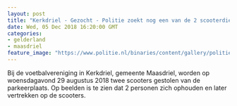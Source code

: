 ```yaml
---
layout: post
title: "Kerkdriel - Gezocht - Politie zoekt nog een van de 2 scooterdieven"
date: Wed, 05 Dec 2018 16:20:00 GMT
categories: 
- gelderland 
- maasdriel 
feature_image: "https://www.politie.nl/binaries/content/gallery/politie/gezocht/verdachten/2018/december/02-on/2018393059-1.jpg"
---
```


Bij de voetbalvereniging in Kerkdriel, gemeente Maasdriel, worden op woensdagavond 29 augustus 2018 twee scooters gestolen van de parkeerplaats. Op beelden is te zien dat 2 personen zich ophouden en later vertrekken op de scooters.
